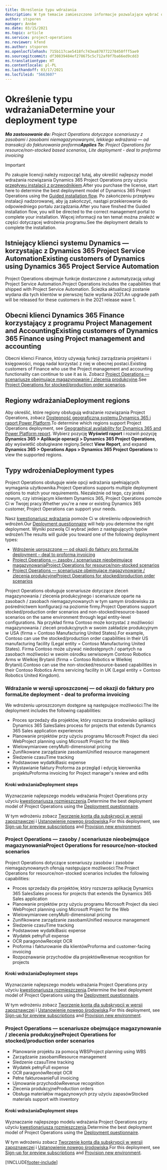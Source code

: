 ```yaml
---
title: Określenie typu wdrażania
description: W tym temacie zamieszczono informacje pozwalające wybrać odpowiedni typ wdrożenia Project Operations dla Twojej firmy.
author: stsporen
manager: Annbe
ms.date: 03/15/2021
ms.topic: article
ms.service: project-operations
ms.reviewer: kfend
ms.author: stsporen
ms.openlocfilehash: 715b117cae5418fc743ea870772278450fff5ae9
ms.sourcegitcommit: df30839484ef278675c5c712af0f7ba66ed9cdd3
ms.translationtype: HT
ms.contentlocale: pl-PL
ms.lasthandoff: 03/17/2021
ms.locfileid: "5663607"
---
```

# <a name="determine-your-deployment-type"></a><span data-ttu-id="b358d-103">Określenie typu wdrażania</span><span class="sxs-lookup"><span data-stu-id="b358d-103">Determine your deployment type</span></span>

<span data-ttu-id="b358d-104">_**Ma zastosowanie do:** Project Operations dotyczące scenariuszy z zasobami i zasobami niemagazynowanymi, lekkiego wdrażania — od transakcji do fakturowania proforma_</span><span class="sxs-lookup"><span data-stu-id="b358d-104">_**Applies To:** Project Operations for resource/non-stocked based scenarios, Lite deployment - deal to proforma invoicing_</span></span>

> [!IMPORTANT]
> <span data-ttu-id="b358d-105">Po zakupie licencji należy rozpocząć tutaj, aby określić najlepszy model wdrażania rozwiązania Dynamics 365 Project Operations przy użyciu [przepływu instalacji z przewodnikiem](https://aka.ms/provisionprojectoperations).</span><span class="sxs-lookup"><span data-stu-id="b358d-105">After you purchase the license, start here to determine the best deployment model of Dynamics 365 Project Operations using the [Guided installation flow](https://aka.ms/provisionprojectoperations).</span></span>
> <span data-ttu-id="b358d-106">Po zakończeniu przepływu instalacji nadzorowanej, aby ją zakończyć, nastąpi przekierowanie do odpowiedniego portalu zarządzania.</span><span class="sxs-lookup"><span data-stu-id="b358d-106">After you have finshed the Guided installation flow, you will be directed to the correct management portal to complete your installation.</span></span> <span data-ttu-id="b358d-107">Więcej informacji na ten temat można znaleźć w części dotyczącej wdrożenia programu.</span><span class="sxs-lookup"><span data-stu-id="b358d-107">See the deployment details to complete the installation.</span></span>


## <a name="existing-customers-of-dynamics-using-dynamics-365-project-service-automation"></a><span data-ttu-id="b358d-108">Istniejący klienci systemu Dynamics — korzystając z Dynamics 365 Project Service Automation</span><span class="sxs-lookup"><span data-stu-id="b358d-108">Existing customers of Dynamics using Dynamics 365 Project Service Automation</span></span>
<span data-ttu-id="b358d-109">Project Operations obejmuje funkcje dostarczone z automatyzacją usługi Project Service Automation.</span><span class="sxs-lookup"><span data-stu-id="b358d-109">Project Operations includes the capabilities that shipped with Project Service Automation.</span></span> <span data-ttu-id="b358d-110">Ścieżka aktualizacji zostanie wydana dla tych klientów w pierwszej fazie wydania 2021.</span><span class="sxs-lookup"><span data-stu-id="b358d-110">An upgrade path will be released for these customers in the 2021 release wave 1.</span></span>

## <a name="existing-customers-of-dynamics-365-finance-using-project-management-and-accounting"></a><span data-ttu-id="b358d-111">Obecni klienci Dynamics 365 Finance korzystający z programu Project Management and Accounting</span><span class="sxs-lookup"><span data-stu-id="b358d-111">Existing customers of Dynamics 365 Finance using Project management and accounting</span></span> 

<span data-ttu-id="b358d-112">Obecni klienci Finance, którzy używają funkcji zarządzania projektami i księgowości, mogą nadal korzystać z niej w obecnej postaci.</span><span class="sxs-lookup"><span data-stu-id="b358d-112">Existing customers of Finance who use the Project management and accounting functionality can continue to use it as is.</span></span> <span data-ttu-id="b358d-113">Zobacz [Project Operations — scenariusze obejmujące magazynowanie / zlecenia produkcyjne](#pma).</span><span class="sxs-lookup"><span data-stu-id="b358d-113">See [Project Operations for stocked/production order scenarios](#pma).</span></span>


## <a name="deployment-regions"></a><span data-ttu-id="b358d-114">Regiony wdrażania</span><span class="sxs-lookup"><span data-stu-id="b358d-114">Deployment regions</span></span>
<span data-ttu-id="b358d-115">Aby określić, które regiony obsługują wdrażanie rozwiązania Project Operations, zobacz [Dostępność geograficzna systemu Dynamics 365 i raport Power Platform](https://dynamics.microsoft.com/en-us/geographic-availability/).</span><span class="sxs-lookup"><span data-stu-id="b358d-115">To determine which regions support Project Operations deployment, see [Geographical availability for Dynamics 365 and Power Platform report](https://dynamics.microsoft.com/en-us/geographic-availability/).</span></span> <span data-ttu-id="b358d-116">Wybierz pozycję **Wyświetl raport** i rozwiń pozycję **Dynamics 365 > Aplikacje operacji > Dynamics 365 Project Operations**, aby wyświetlić obsługiwane regiony.</span><span class="sxs-lookup"><span data-stu-id="b358d-116">Select **View Report**, and expand **Dynamics 365 > Operations Apps > Dynamics 365 Project Operations** to view the supported regions.</span></span>

## <a name="deployment-types"></a><span data-ttu-id="b358d-117">Typy wdrożenia</span><span class="sxs-lookup"><span data-stu-id="b358d-117">Deployment types</span></span>
<span data-ttu-id="b358d-118">Project Operations obsługuje wiele opcji wdrażania spełniających wymagania użytkownika.</span><span class="sxs-lookup"><span data-stu-id="b358d-118">Project Operations supports multiple deployment options to match your requirements.</span></span> <span data-ttu-id="b358d-119">Niezależnie od tego, czy jesteś nowym, czy istniejącym klientem Dynamics 365, Project Operations pomoże Ci w Twojej pracy.</span><span class="sxs-lookup"><span data-stu-id="b358d-119">Whether you're a new or existing Dynamics 365 customer, Project Operations can support your needs.</span></span>

<span data-ttu-id="b358d-120">Nasz [kwestionariusz wdrażania](https://aka.ms/provisionprojectoperations) pomoże Ci w określeniu odpowiednich wdrożeń.</span><span class="sxs-lookup"><span data-stu-id="b358d-120">Our [Deployment questionnaire](https://aka.ms/provisionprojectoperations) will help you determine the right deployment.</span></span> <span data-ttu-id="b358d-121">Wyniki pozwolą CI wybrać jeden z następujących typów wdrożeń:</span><span class="sxs-lookup"><span data-stu-id="b358d-121">The results will guide you toward one of the following deployment types:</span></span>

- [<span data-ttu-id="b358d-122">Wdrożenie uproszczone — od okazji do faktury pro forma</span><span class="sxs-lookup"><span data-stu-id="b358d-122">Lite deployment – deal to proforma invoicing</span></span>](#lite)
- [<span data-ttu-id="b358d-123">Project Operations — zasoby / scenariusze nieobejmujące magazynowania</span><span class="sxs-lookup"><span data-stu-id="b358d-123">Project Operations for resource/non-stocked scenarios</span></span>](#integrated)
- [<span data-ttu-id="b358d-124">Project Operations — scenariusze obejmujące magazynowanie / zlecenia produkcyjne</span><span class="sxs-lookup"><span data-stu-id="b358d-124">Project Operations for stocked/production order scenarios</span></span>](#pma)

<span data-ttu-id="b358d-125">Project Operations obsługuje scenariusze dotyczące zleceń magazynowania / zlecenia produkcyjnego i scenariusze oparte na zasobach / zasobach niemagazynowanych w tym samym środowisku za pośrednictwem konfiguracji na poziomie firmy.</span><span class="sxs-lookup"><span data-stu-id="b358d-125">Project Operations support stocked/production order scenarios and non-stocked/resource-based scenarios on the same environment through legal entity-level configurations.</span></span> <span data-ttu-id="b358d-126">Na przykład firma Contoso może korzystać z możliwości magazynowania / zleceń produkcyjnych w swoim zakładzie produkcyjnym w USA (firma = Contoso Manufacturing United States).</span><span class="sxs-lookup"><span data-stu-id="b358d-126">For example, Contoso can use the stocked/production order capabilities in their US manufacturing facility (Legal entity = Contoso Manufacturing United States).</span></span> <span data-ttu-id="b358d-127">Firma Contoso może używać niedostępnych / opartych na zasobach możliwości w swoim ośrodku serwisowym Contoso Robotics Arms w Wielkiej Brytanii (firma = Contoso Robotics w Wielkiej Brytanii).</span><span class="sxs-lookup"><span data-stu-id="b358d-127">Contoso can use the non-stocked/resource-based capabilities in their Contoso Robotics Arms servicing facility in UK (Legal entity = Contoso Robotics United Kingdom).</span></span>

### <a name="lite-deployment---deal-to-proforma-invoicing"></a><a  name="lite"></a><span data-ttu-id="b358d-128">Wdrażanie w wersji uproszczonej — od okazji do faktury pro forma</span><span class="sxs-lookup"><span data-stu-id="b358d-128">Lite deployment - deal to proforma invoicing</span></span>

<span data-ttu-id="b358d-129">We wdrożeniu uproszczonym dostępne są następujące możliwości:</span><span class="sxs-lookup"><span data-stu-id="b358d-129">The lite deployment includes the following capabilities:</span></span>

- <span data-ttu-id="b358d-130">Proces sprzedaży dla projektów, który rozszerza środowisko aplikacji Dynamics 365 Sales</span><span class="sxs-lookup"><span data-stu-id="b358d-130">Sales process for projects that extends Dynamics 365 Sales application experiences</span></span>
- <span data-ttu-id="b358d-131">Planowanie projektów przy użyciu programu Microsoft Project dla sieci Web</span><span class="sxs-lookup"><span data-stu-id="b358d-131">Project planning using Microsoft Project for the Web</span></span>
- <span data-ttu-id="b358d-132">Wielowymiarowe ceny</span><span class="sxs-lookup"><span data-stu-id="b358d-132">Multi-dimensional pricing</span></span>
- <span data-ttu-id="b358d-133">Zunifikowane zarządzanie zasobami</span><span class="sxs-lookup"><span data-stu-id="b358d-133">Unified resource management</span></span>
- <span data-ttu-id="b358d-134">Śledzenie czasu</span><span class="sxs-lookup"><span data-stu-id="b358d-134">Time tracking</span></span>
- <span data-ttu-id="b358d-135">Podstawowe wydatki</span><span class="sxs-lookup"><span data-stu-id="b358d-135">Basic expense</span></span>
- <span data-ttu-id="b358d-136">Wystawianie faktury Proforma za przegląd i edycję kierownika projektu</span><span class="sxs-lookup"><span data-stu-id="b358d-136">Proforma invoicing for Project manager's review and edits</span></span> 

#### <a name="deployment-steps"></a><span data-ttu-id="b358d-137">Kroki wdrażania</span><span class="sxs-lookup"><span data-stu-id="b358d-137">Deployment steps</span></span>
<span data-ttu-id="b358d-138">Wyznaczanie najlepszego modelu wdrażania Project Operations przy użyciu [kwestionariusza rozmieszczenia](https://aka.ms/provisionprojectoperations).</span><span class="sxs-lookup"><span data-stu-id="b358d-138">Determine the best deployment model of Project Operations using the [Deployment questionnaire](https://aka.ms/provisionprojectoperations).</span></span>

<span data-ttu-id="b358d-139">W tym wdrożeniu zobacz [Tworzenie konta dla subskrypcji w wersji zapoznawczej](lite-preview-subscription-sign-up.md) i [Ustanowienie nowego środowiska](lite-deployment.md).</span><span class="sxs-lookup"><span data-stu-id="b358d-139">For this deployment, see [Sign-up for preview subscriptions](lite-preview-subscription-sign-up.md) and [Provision new environment](lite-deployment.md).</span></span> 


### <a name="project-operations-for-resourcenon-stocked-scenarios"></a><a name="integrated"></a><span data-ttu-id="b358d-140">Project Operations — zasoby / scenariusze nieobejmujące magazynowania</span><span class="sxs-lookup"><span data-stu-id="b358d-140">Project Operations for resource/non-stocked scenarios</span></span>
<span data-ttu-id="b358d-141">Project Operations dotyczące scenariuszy zasobów i zasobów niemagazynowanych oferują następujące możliwości:</span><span class="sxs-lookup"><span data-stu-id="b358d-141">The Project Operations for resource/non-stocked scenarios includes the following capabilities:</span></span>
 
- <span data-ttu-id="b358d-142">Proces sprzedaży dla projektów, który rozszerza aplikację Dynamics 365 Sales</span><span class="sxs-lookup"><span data-stu-id="b358d-142">Sales process for projects that extends the Dynamics 365 Sales application</span></span>
- <span data-ttu-id="b358d-143">Planowanie projektów przy użyciu programu Microsoft Project dla sieci Web</span><span class="sxs-lookup"><span data-stu-id="b358d-143">Project planning using Microsoft Project for the Web</span></span>
- <span data-ttu-id="b358d-144">Wielowymiarowe ceny</span><span class="sxs-lookup"><span data-stu-id="b358d-144">Multi-dimensional pricing</span></span>
- <span data-ttu-id="b358d-145">Zunifikowane zarządzanie zasobami</span><span class="sxs-lookup"><span data-stu-id="b358d-145">Unified resource management</span></span>
- <span data-ttu-id="b358d-146">Śledzenie czasu</span><span class="sxs-lookup"><span data-stu-id="b358d-146">Time tracking</span></span>
- <span data-ttu-id="b358d-147">Podstawowe wydatki</span><span class="sxs-lookup"><span data-stu-id="b358d-147">Basic expense</span></span>
- <span data-ttu-id="b358d-148">Wydatek pełny</span><span class="sxs-lookup"><span data-stu-id="b358d-148">Full expense</span></span>
- <span data-ttu-id="b358d-149">OCR paragonów</span><span class="sxs-lookup"><span data-stu-id="b358d-149">Receipt OCR</span></span>
- <span data-ttu-id="b358d-150">Proforma i fakturowanie dla klientów</span><span class="sxs-lookup"><span data-stu-id="b358d-150">Proforma and customer-facing invoicing</span></span> 
- <span data-ttu-id="b358d-151">Rozpoznawanie przychodów dla projektów</span><span class="sxs-lookup"><span data-stu-id="b358d-151">Revenue recognition for projects</span></span>

#### <a name="deployment-steps"></a><span data-ttu-id="b358d-152">Kroki wdrażania</span><span class="sxs-lookup"><span data-stu-id="b358d-152">Deployment steps</span></span>
<span data-ttu-id="b358d-153">Wyznaczanie najlepszego modelu wdrażania Project Operations przy użyciu [kwestionariusza rozmieszczenia](https://aka.ms/provisionprojectoperations).</span><span class="sxs-lookup"><span data-stu-id="b358d-153">Determine the best deployment model of Project Operations using the [Deployment questionnaire](https://aka.ms/provisionprojectoperations).</span></span>

<span data-ttu-id="b358d-154">W tym wdrożeniu zobacz [Tworzenie konta dla subskrypcji w wersji zapoznawczej](resource-sign-up-preview-subscription.md) i [Ustanowienie nowego środowiska](resource-provision-new-environment.md).</span><span class="sxs-lookup"><span data-stu-id="b358d-154">For this deployment, see [Sign-up for preview subscriptions](resource-sign-up-preview-subscription.md) and [Provision new environment](resource-provision-new-environment.md).</span></span> 


### <a name="project-operations-for-stockedproduction-order-scenarios"></a><a name="pma"></a><span data-ttu-id="b358d-155">Project Operations — scenariusze obejmujące magazynowanie / zlecenia produkcyjne</span><span class="sxs-lookup"><span data-stu-id="b358d-155">Project Operations for stocked/production order scenarios</span></span>

- <span data-ttu-id="b358d-156">Planowanie projektu za pomocą WBS</span><span class="sxs-lookup"><span data-stu-id="b358d-156">Project planning using WBS</span></span>
- <span data-ttu-id="b358d-157">Zarządzanie zasobami</span><span class="sxs-lookup"><span data-stu-id="b358d-157">Resource management</span></span>
- <span data-ttu-id="b358d-158">Śledzenie czasu</span><span class="sxs-lookup"><span data-stu-id="b358d-158">Time tracking</span></span>
- <span data-ttu-id="b358d-159">Wydatek pełny</span><span class="sxs-lookup"><span data-stu-id="b358d-159">Full expense</span></span>
- <span data-ttu-id="b358d-160">OCR paragonów</span><span class="sxs-lookup"><span data-stu-id="b358d-160">Receipt OCR</span></span>
- <span data-ttu-id="b358d-161">Pełne fakturowanie</span><span class="sxs-lookup"><span data-stu-id="b358d-161">Full invoicing</span></span>
- <span data-ttu-id="b358d-162">Ujmowanie przychodów</span><span class="sxs-lookup"><span data-stu-id="b358d-162">Revenue recognition</span></span>
- <span data-ttu-id="b358d-163">Zlecenia produkcyjne</span><span class="sxs-lookup"><span data-stu-id="b358d-163">Production orders</span></span>
- <span data-ttu-id="b358d-164">Obsługa materiałów magazynowych przy użyciu zapasów</span><span class="sxs-lookup"><span data-stu-id="b358d-164">Stocked materials support with inventory</span></span>

#### <a name="deployment-steps"></a><span data-ttu-id="b358d-165">Kroki wdrażania</span><span class="sxs-lookup"><span data-stu-id="b358d-165">Deployment steps</span></span>
<span data-ttu-id="b358d-166">Wyznaczanie najlepszego modelu wdrażania Project Operations przy użyciu [kwestionariusza rozmieszczenia](https://aka.ms/provisionprojectoperations).</span><span class="sxs-lookup"><span data-stu-id="b358d-166">Determine the best deployment model of Project Operations using the [Deployment questionnaire](https://aka.ms/provisionprojectoperations).</span></span>

<span data-ttu-id="b358d-167">W tym wdrożeniu zobacz [Tworzenie konta dla subskrypcji w wersji zapoznawczej](https://docs.microsoft.com/dynamics365/fin-ops-core/dev-itpro/dev-tools/sign-up-preview-subscription?toc=/dynamics365/finance/toc.json) i [Ustanowienie nowego środowiska](https://docs.microsoft.com/dynamics365/fin-ops-core/dev-itpro/deployment/deploy-demo-environment?toc=/dynamics365/finance/toc.json).</span><span class="sxs-lookup"><span data-stu-id="b358d-167">For this deployment, see [Sign-up for preview subscriptions](https://docs.microsoft.com/dynamics365/fin-ops-core/dev-itpro/dev-tools/sign-up-preview-subscription?toc=/dynamics365/finance/toc.json) and [Provision new environment](https://docs.microsoft.com/dynamics365/fin-ops-core/dev-itpro/deployment/deploy-demo-environment?toc=/dynamics365/finance/toc.json).</span></span> 



[!INCLUDE[footer-include](../includes/footer-banner.md)]
